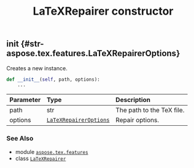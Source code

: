 ﻿---
title: LaTeXRepairer constructor
second_title: Aspose.TeX for Python via .NET API References
description: 
type: docs
weight: 10
url: /python-net/aspose.tex.features/latexrepairer/__init__/
is_root: false
---

## __init__ {#str-aspose.tex.features.LaTeXRepairerOptions}

Creates a new instance.



```python
def __init__(self, path, options):
    ...
```


| Parameter | Type | Description |
| :- | :- | :- |
| path | str | The path to the TeX file. |
| options | [`LaTeXRepairerOptions`](/tex/python-net/aspose.tex.features/latexrepaireroptions) | Repair options. |



### See Also
* module [`aspose.tex.features`](../../)
* class [`LaTeXRepairer`](/tex/python-net/aspose.tex.features/latexrepairer)
